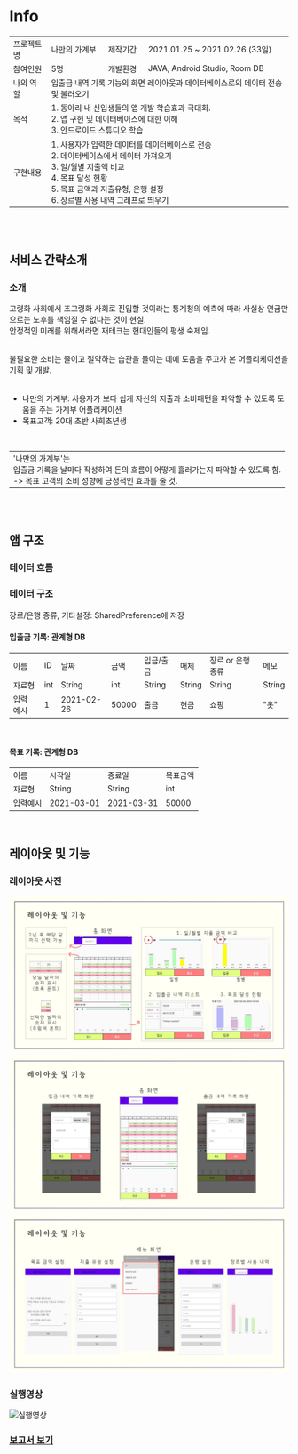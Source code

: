 # Info
<table> 
  <tr>
    <td>프로젝트명</td>
    <td>나만의 가계부</td>
    <td>제작기간</td>
    <td>2021.01.25 ~ 2021.02.26 (33일)</td>
  </tr>
  <tr>
    <td>참여인원</td>
    <td>5명</td>
    <td>개발환경</td>
    <td>JAVA, Android Studio, Room DB</td>
  </tr>
  <tr>
    <td>나의 역할</td>
    <td colspan = 3>입출금 내역 기록 기능의 화면 레이아웃과 데이터베이스로의 데이터 전송 및 불러오기</td>
  </tr>
  <tr rowspan = 3>
    <td>목적</td>
    <td colspan = 3>
      1. 동아리 내 신입생들의 앱 개발 학습효과 극대화.<br>
      2. 앱 구현 및 데이터베이스에 대한 이해<br>
      3. 안드로이드 스튜디오 학습<br>
    </td>
  </tr>
  <tr rowspan = 6>
    <td>구현내용</td>
    <td colspan = 3>
      1. 사용자가 입력한 데이터를 데이터베이스로 전송<br>
      2. 데이터베이스에서 데이터 가져오기<br>
      3. 일/월별 지출액 비교<br>
      4. 목표 달성 현황<br>
      5. 목표 금액과 지출유형, 은행 설정<br>
      6. 장르별 사용 내역 그래프로 띄우기<br>
    </td>
  </tr>
</table>
<br><br>

## 서비스 간략소개

### 소개

고령화 사회에서 초고령화 사회로 진입할 것이라는 통계청의 예측에 따라 사실상 연금만으로는 노후를 책임질 수 없다는 것이 현실.<br>
안정적인 미래를 위해서라면 재테크는 현대인들의 평생 숙제임.<br><br>

불필요한 소비는 줄이고 절약하는 습관을 들이는 데에 도움을 주고자 본 어플리케이션을 기획 및 개발.<br><br>

- 나만의 가계부: 사용자가 보다 쉽게 자신의 지출과 소비패턴을 파악할 수 있도록 도움을 주는 가계부 어플리케이션<br>
- 목표고객: 20대 초반 사회초년생
<br>

<table>
  <tr rowspan = 3>
    <td colspan = 4>
      '나만의 가계부'는<br> 
      입출금 기록을 날마다 작성하여 돈의 흐름이 어떻게 흘러가는지 파악할 수 있도록 함.<br>
      -> 목표 고객의 소비 성향에 긍정적인 효과를 줄 것.</td>
  </tr>
</table>
<br><br>

## 앱 구조

### 데이터 흐름

### 데이터 구조

장르/은행 종류, 기타설정: SharedPreference에 저장

#### 입출금 기록: 관계형 DB

<table>
  <tr>
    <td>이름</td>
    <td>ID</td>
    <td>날짜</td>
    <td>금액</td>
    <td>입금/출금</td>
    <td>매체</td>
    <td>장르 or 은행 종류</td>
    <td>메모</td>
  </tr>
  <tr>
    <td>자료형</td>
    <td>int</td>
    <td>String</td>
    <td>int</td>
    <td>String</td>
    <td>String</td>
    <td>String</td>
    <td>String</td>
  </tr>
  <tr>
    <td>입력 예시</td>
    <td>1</td>
    <td>2021-02-26</td>
    <td>50000</td>
    <td>출금</td>
    <td>현금</td>
    <td>쇼핑</td>
    <td>"옷"</td>
  </tr>
</table>
<br>

#### 목표 기록: 관계형 DB
<table>
  <tr>
    <td>이름</td>
    <td>시작일</td>
    <td>종료일</td>
    <td>목표금액</td>
  </tr>
  <tr>
    <td>자료형</td>
    <td>String</td>
    <td>String</td>
    <td>int</td>
  </tr>
  <tr>
    <td>입력예시</td>
    <td>2021-03-01</td>
    <td>2021-03-31</td>
    <td>50000</td>
  </tr>
</table>
<br>

## 레이아웃 및 기능

<h3>레이아웃 사진</h3>

![레이아웃 사진1](./_image/layout1.JPG)
![레이아웃 사진2](./_image/layout2.JPG)
![레이아웃 사진3](./_image/layout3.JPG)

<h3>실행영상</h3>

![실행영상](./_image/AppVideo.gif)

<h3><a href="./_report/">보고서 보기</a></h3>
